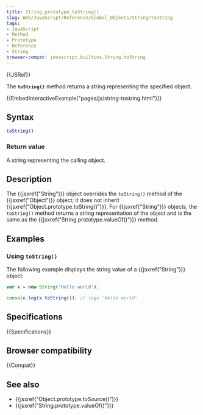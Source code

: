 ```yaml
---
title: String.prototype.toString()
slug: Web/JavaScript/Reference/Global_Objects/String/toString
tags:
- JavaScript
- Method
- Prototype
- Reference
- String
browser-compat: javascript.builtins.String.toString
---
```

{{JSRef}}

The **`toString()`** method returns a string representing the specified object.

{{EmbedInteractiveExample("pages/js/string-tostring.html")}}

## Syntax

```js
toString()
```

### Return value

A string representing the calling object.

## Description

The {{jsxref("String")}} object overrides the `toString()` method of the
{{jsxref("Object")}} object; it does not inherit
{{jsxref("Object.prototype.toString()")}}. For
{{jsxref("String")}} objects, the `toString()` method returns a string
representation of the object and is the same as the
{{jsxref("String.prototype.valueOf()")}} method.

## Examples

### Using `toString()`

The following example displays the string value of a
{{jsxref("String")}} object:

```js
var x = new String('Hello world');

console.log(x.toString()); // logs 'Hello world'
```

## Specifications

{{Specifications}}

## Browser compatibility

{{Compat}}

## See also

*   {{jsxref("Object.prototype.toSource()")}}
*   {{jsxref("String.prototype.valueOf()")}}
